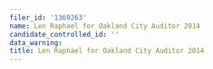 ```yaml
---
filer_id: '1369263'
name: Len Raphael for Oakland City Auditor 2014
candidate_controlled_id: ''
data_warning: 
title: Len Raphael for Oakland City Auditor 2014
---
```

